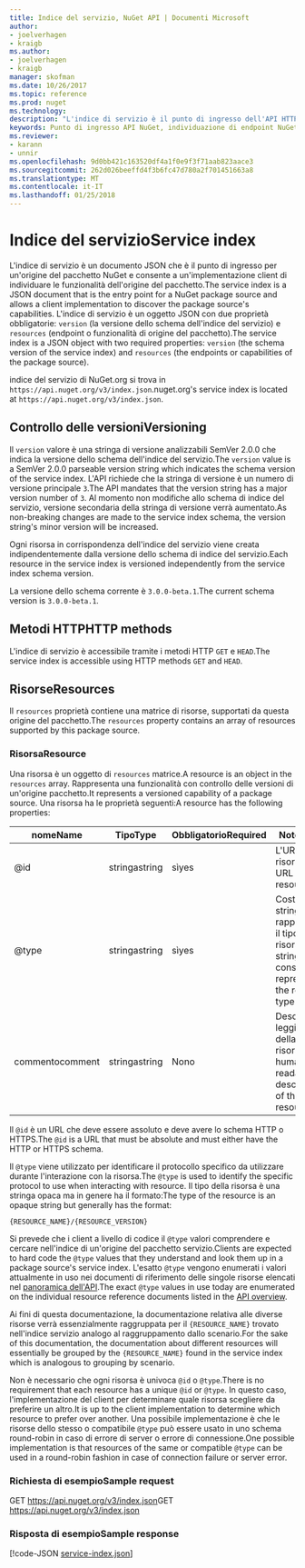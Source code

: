 ```yaml
---
title: Indice del servizio, NuGet API | Documenti Microsoft
author:
- joelverhagen
- kraigb
ms.author:
- joelverhagen
- kraigb
manager: skofman
ms.date: 10/26/2017
ms.topic: reference
ms.prod: nuget
ms.technology: 
description: "L'indice di servizio è il punto di ingresso dell'API HTTP NuGet e vengono elencate le funzionalità del server."
keywords: Punto di ingresso API NuGet, individuazione di endpoint NuGetA PI
ms.reviewer:
- karann
- unnir
ms.openlocfilehash: 9d0bb421c163520df4a1f0e9f3f71aab823aace3
ms.sourcegitcommit: 262d026beeffd4f3b6fc47d780a2f701451663a8
ms.translationtype: MT
ms.contentlocale: it-IT
ms.lasthandoff: 01/25/2018
---
```

# <a name="service-index"></a><span data-ttu-id="71bc5-104">Indice del servizio</span><span class="sxs-lookup"><span data-stu-id="71bc5-104">Service index</span></span>

<span data-ttu-id="71bc5-105">L'indice di servizio è un documento JSON che è il punto di ingresso per un'origine del pacchetto NuGet e consente a un'implementazione client di individuare le funzionalità dell'origine del pacchetto.</span><span class="sxs-lookup"><span data-stu-id="71bc5-105">The service index is a JSON document that is the entry point for a NuGet package source and allows a client implementation to discover the package source's capabilities.</span></span> <span data-ttu-id="71bc5-106">L'indice di servizio è un oggetto JSON con due proprietà obbligatorie: `version` (la versione dello schema dell'indice del servizio) e `resources` (endpoint o funzionalità di origine del pacchetto).</span><span class="sxs-lookup"><span data-stu-id="71bc5-106">The service index is a JSON object with two required properties: `version` (the schema version of the service index) and `resources`  (the endpoints or capabilities of the package source).</span></span>

<span data-ttu-id="71bc5-107">indice del servizio di NuGet.org si trova in `https://api.nuget.org/v3/index.json`.</span><span class="sxs-lookup"><span data-stu-id="71bc5-107">nuget.org's service index is located at `https://api.nuget.org/v3/index.json`.</span></span>

## <a name="versioning"></a><span data-ttu-id="71bc5-108">Controllo delle versioni</span><span class="sxs-lookup"><span data-stu-id="71bc5-108">Versioning</span></span>

<span data-ttu-id="71bc5-109">Il `version` valore è una stringa di versione analizzabili SemVer 2.0.0 che indica la versione dello schema dell'indice del servizio.</span><span class="sxs-lookup"><span data-stu-id="71bc5-109">The `version` value is a SemVer 2.0.0 parseable version string which indicates the schema version of the service index.</span></span>
<span data-ttu-id="71bc5-110">L'API richiede che la stringa di versione è un numero di versione principale `3`.</span><span class="sxs-lookup"><span data-stu-id="71bc5-110">The API mandates that the version string has a major version number of `3`.</span></span> <span data-ttu-id="71bc5-111">Al momento non modifiche allo schema di indice del servizio, versione secondaria della stringa di versione verrà aumentato.</span><span class="sxs-lookup"><span data-stu-id="71bc5-111">As non-breaking changes are made to the service index schema, the version string's minor version will be increased.</span></span>

<span data-ttu-id="71bc5-112">Ogni risorsa in corrispondenza dell'indice del servizio viene creata indipendentemente dalla versione dello schema di indice del servizio.</span><span class="sxs-lookup"><span data-stu-id="71bc5-112">Each resource in the service index is versioned independently from the service index schema version.</span></span>

<span data-ttu-id="71bc5-113">La versione dello schema corrente è `3.0.0-beta.1`.</span><span class="sxs-lookup"><span data-stu-id="71bc5-113">The current schema version is `3.0.0-beta.1`.</span></span>

## <a name="http-methods"></a><span data-ttu-id="71bc5-114">Metodi HTTP</span><span class="sxs-lookup"><span data-stu-id="71bc5-114">HTTP methods</span></span>

<span data-ttu-id="71bc5-115">L'indice di servizio è accessibile tramite i metodi HTTP `GET` e `HEAD`.</span><span class="sxs-lookup"><span data-stu-id="71bc5-115">The service index is accessible using HTTP methods `GET` and `HEAD`.</span></span>

## <a name="resources"></a><span data-ttu-id="71bc5-116">Risorse</span><span class="sxs-lookup"><span data-stu-id="71bc5-116">Resources</span></span>

<span data-ttu-id="71bc5-117">Il `resources` proprietà contiene una matrice di risorse, supportati da questa origine del pacchetto.</span><span class="sxs-lookup"><span data-stu-id="71bc5-117">The `resources` property contains an array of resources supported by this package source.</span></span>

### <a name="resource"></a><span data-ttu-id="71bc5-118">Risorsa</span><span class="sxs-lookup"><span data-stu-id="71bc5-118">Resource</span></span>

<span data-ttu-id="71bc5-119">Una risorsa è un oggetto di `resources` matrice.</span><span class="sxs-lookup"><span data-stu-id="71bc5-119">A resource is an object in the `resources` array.</span></span> <span data-ttu-id="71bc5-120">Rappresenta una funzionalità con controllo delle versioni di un'origine pacchetto.</span><span class="sxs-lookup"><span data-stu-id="71bc5-120">It represents a versioned capability of a package source.</span></span> <span data-ttu-id="71bc5-121">Una risorsa ha le proprietà seguenti:</span><span class="sxs-lookup"><span data-stu-id="71bc5-121">A resource has the following properties:</span></span>

<span data-ttu-id="71bc5-122">nome</span><span class="sxs-lookup"><span data-stu-id="71bc5-122">Name</span></span>          | <span data-ttu-id="71bc5-123">Tipo</span><span class="sxs-lookup"><span data-stu-id="71bc5-123">Type</span></span>   | <span data-ttu-id="71bc5-124">Obbligatorio</span><span class="sxs-lookup"><span data-stu-id="71bc5-124">Required</span></span> | <span data-ttu-id="71bc5-125">Note</span><span class="sxs-lookup"><span data-stu-id="71bc5-125">Notes</span></span>
------------- | ------ | -------- | -----
@id           | <span data-ttu-id="71bc5-126">stringa</span><span class="sxs-lookup"><span data-stu-id="71bc5-126">string</span></span> | <span data-ttu-id="71bc5-127">sì</span><span class="sxs-lookup"><span data-stu-id="71bc5-127">yes</span></span>      | <span data-ttu-id="71bc5-128">L'URL della risorsa</span><span class="sxs-lookup"><span data-stu-id="71bc5-128">The URL to the resource</span></span>
@type         | <span data-ttu-id="71bc5-129">stringa</span><span class="sxs-lookup"><span data-stu-id="71bc5-129">string</span></span> | <span data-ttu-id="71bc5-130">sì</span><span class="sxs-lookup"><span data-stu-id="71bc5-130">yes</span></span>      | <span data-ttu-id="71bc5-131">Costante stringa che rappresenta il tipo di risorsa</span><span class="sxs-lookup"><span data-stu-id="71bc5-131">A string constant representing the resource type</span></span>
<span data-ttu-id="71bc5-132">commento</span><span class="sxs-lookup"><span data-stu-id="71bc5-132">comment</span></span>       | <span data-ttu-id="71bc5-133">stringa</span><span class="sxs-lookup"><span data-stu-id="71bc5-133">string</span></span> | <span data-ttu-id="71bc5-134">No</span><span class="sxs-lookup"><span data-stu-id="71bc5-134">no</span></span>       | <span data-ttu-id="71bc5-135">Descrizione leggibile della risorsa</span><span class="sxs-lookup"><span data-stu-id="71bc5-135">A human readable description of the resource</span></span>

<span data-ttu-id="71bc5-136">Il `@id` è un URL che deve essere assoluto e deve avere lo schema HTTP o HTTPS.</span><span class="sxs-lookup"><span data-stu-id="71bc5-136">The `@id` is a URL that must be absolute and must either have the HTTP or HTTPS schema.</span></span>

<span data-ttu-id="71bc5-137">Il `@type` viene utilizzato per identificare il protocollo specifico da utilizzare durante l'interazione con la risorsa.</span><span class="sxs-lookup"><span data-stu-id="71bc5-137">The `@type` is used to identify the specific protocol to use when interacting with resource.</span></span> <span data-ttu-id="71bc5-138">Il tipo della risorsa è una stringa opaca ma in genere ha il formato:</span><span class="sxs-lookup"><span data-stu-id="71bc5-138">The type of the resource is an opaque string but generally has the format:</span></span>

    {RESOURCE_NAME}/{RESOURCE_VERSION}

<span data-ttu-id="71bc5-139">Si prevede che i client a livello di codice il `@type` valori comprendere e cercare nell'indice di un'origine del pacchetto servizio.</span><span class="sxs-lookup"><span data-stu-id="71bc5-139">Clients are expected to hard code the `@type` values that they understand and look them up in a package source's service index.</span></span> <span data-ttu-id="71bc5-140">L'esatto `@type` vengono enumerati i valori attualmente in uso nei documenti di riferimento delle singole risorse elencati nel [panoramica dell'API](overview.md#resources-and-schema).</span><span class="sxs-lookup"><span data-stu-id="71bc5-140">The exact `@type` values in use today are enumerated on the individual resource reference documents listed in the [API overview](overview.md#resources-and-schema).</span></span>

<span data-ttu-id="71bc5-141">Ai fini di questa documentazione, la documentazione relativa alle diverse risorse verrà essenzialmente raggruppata per il `{RESOURCE_NAME}` trovato nell'indice servizio analogo al raggruppamento dallo scenario.</span><span class="sxs-lookup"><span data-stu-id="71bc5-141">For the sake of this documentation, the documentation about different resources will essentially be grouped by the `{RESOURCE_NAME}` found in the service index which is analogous to grouping by scenario.</span></span> 

<span data-ttu-id="71bc5-142">Non è necessario che ogni risorsa è univoca `@id` o `@type`.</span><span class="sxs-lookup"><span data-stu-id="71bc5-142">There is no requirement that each resource has a unique `@id` or `@type`.</span></span> <span data-ttu-id="71bc5-143">In questo caso, l'implementazione del client per determinare quale risorsa scegliere da preferire un altro.</span><span class="sxs-lookup"><span data-stu-id="71bc5-143">It is up to the client implementation to determine which resource to prefer over another.</span></span> <span data-ttu-id="71bc5-144">Una possibile implementazione è che le risorse dello stesso o compatibile `@type` può essere usato in uno schema round-robin in caso di errore di server o errore di connessione.</span><span class="sxs-lookup"><span data-stu-id="71bc5-144">One possible implementation is that resources of the same or compatible `@type` can be used in a round-robin fashion in case of connection failure or server error.</span></span>

### <a name="sample-request"></a><span data-ttu-id="71bc5-145">Richiesta di esempio</span><span class="sxs-lookup"><span data-stu-id="71bc5-145">Sample request</span></span>

<span data-ttu-id="71bc5-146">GET https://api.nuget.org/v3/index.json</span><span class="sxs-lookup"><span data-stu-id="71bc5-146">GET https://api.nuget.org/v3/index.json</span></span>

### <a name="sample-response"></a><span data-ttu-id="71bc5-147">Risposta di esempio</span><span class="sxs-lookup"><span data-stu-id="71bc5-147">Sample response</span></span>

[!code-JSON [service-index.json](./_data/service-index.json)]
